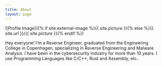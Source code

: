 ```yaml
---
title: About
layout: page
---
```

![Profile Image]({% if site.external-image %}{{ site.picture }}{% else %}{{ site.url }}/{{ site.picture }}{% endif %})

<p>Hey everyone! I’m a Reverse Engineer, graduated from the Engineering College in Copenhagen, specializing in Reverse Engineering and Malware Analysis.
I have been in the cybersecurity industry for more than 10 years.
I use Programming Languages like C/C++, Rust and Assembly, etc..</p>

